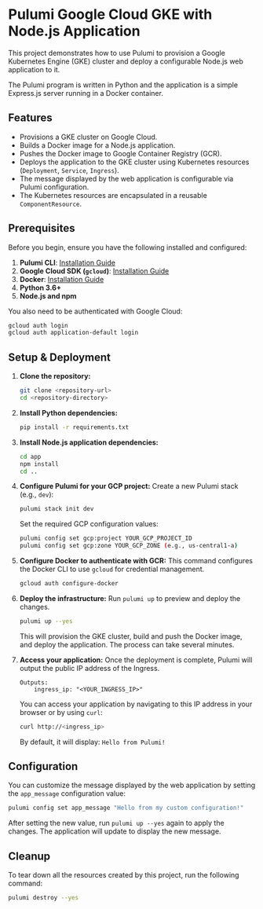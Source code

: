 # Pulumi Google Cloud GKE with Node.js Application

This project demonstrates how to use Pulumi to provision a Google Kubernetes Engine (GKE) cluster and deploy a configurable Node.js web application to it.

The Pulumi program is written in Python and the application is a simple Express.js server running in a Docker container.

## Features

- Provisions a GKE cluster on Google Cloud.
- Builds a Docker image for a Node.js application.
- Pushes the Docker image to Google Container Registry (GCR).
- Deploys the application to the GKE cluster using Kubernetes resources (`Deployment`, `Service`, `Ingress`).
- The message displayed by the web application is configurable via Pulumi configuration.
- The Kubernetes resources are encapsulated in a reusable `ComponentResource`.

## Prerequisites

Before you begin, ensure you have the following installed and configured:

1.  **Pulumi CLI**: [Installation Guide](https://www.pulumi.com/docs/get-started/install/)
2.  **Google Cloud SDK (`gcloud`)**: [Installation Guide](https://cloud.google.com/sdk/docs/install)
3.  **Docker**: [Installation Guide](https://docs.docker.com/engine/install/)
4.  **Python 3.6+**
5.  **Node.js and npm**

You also need to be authenticated with Google Cloud:
```bash
gcloud auth login
gcloud auth application-default login
```

## Setup & Deployment

1.  **Clone the repository:**
    ```bash
    git clone <repository-url>
    cd <repository-directory>
    ```

2.  **Install Python dependencies:**
    ```bash
    pip install -r requirements.txt
    ```

3.  **Install Node.js application dependencies:**
    ```bash
    cd app
    npm install
    cd ..
    ```

4.  **Configure Pulumi for your GCP project:**
    Create a new Pulumi stack (e.g., `dev`):
    ```bash
    pulumi stack init dev
    ```
    Set the required GCP configuration values:
    ```bash
    pulumi config set gcp:project YOUR_GCP_PROJECT_ID
    pulumi config set gcp:zone YOUR_GCP_ZONE (e.g., us-central1-a)
    ```

5.  **Configure Docker to authenticate with GCR:**
    This command configures the Docker CLI to use `gcloud` for credential management.
    ```bash
    gcloud auth configure-docker
    ```

6.  **Deploy the infrastructure:**
    Run `pulumi up` to preview and deploy the changes.
    ```bash
    pulumi up --yes
    ```
    This will provision the GKE cluster, build and push the Docker image, and deploy the application. The process can take several minutes.

7.  **Access your application:**
    Once the deployment is complete, Pulumi will output the public IP address of the Ingress.
    ```
    Outputs:
        ingress_ip: "<YOUR_INGRESS_IP>"
    ```
    You can access your application by navigating to this IP address in your browser or by using `curl`:
    ```bash
    curl http://<ingress_ip>
    ```
    By default, it will display: `Hello from Pulumi!`

## Configuration

You can customize the message displayed by the web application by setting the `app_message` configuration value:

```bash
pulumi config set app_message "Hello from my custom configuration!"
```

After setting the new value, run `pulumi up --yes` again to apply the changes. The application will update to display the new message.

## Cleanup

To tear down all the resources created by this project, run the following command:

```bash
pulumi destroy --yes
```